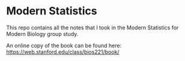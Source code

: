 # Modern Statistics

This repo contains all the notes that I took in the Modern Statistics for Modern Biology group study. 

An online copy of the book can be found here: https://web.stanford.edu/class/bios221/book/

